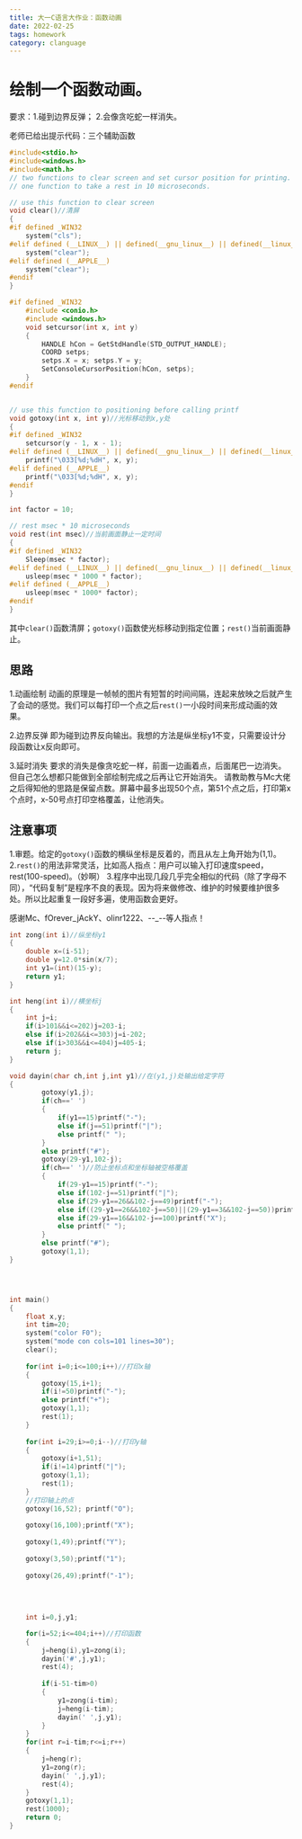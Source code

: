 ```yaml
---
title: 大一C语言大作业：函数动画
date: 2022-02-25
tags: homework
category: clanguage
---
```


# 绘制一个函数动画。

要求：1.碰到边界反弹；
2.会像贪吃蛇一样消失。

老师已给出提示代码：三个辅助函数

```c
#include<stdio.h>
#include<windows.h>
#include<math.h>
// two functions to clear screen and set cursor position for printing.
// one function to take a rest in 10 microseconds.

// use this function to clear screen
void clear()//清屏
{
#if defined _WIN32
    system("cls");
#elif defined (__LINUX__) || defined(__gnu_linux__) || defined(__linux__)
    system("clear");
#elif defined (__APPLE__)
    system("clear");
#endif
}

#if defined _WIN32
    #include <conio.h>
    #include <windows.h>
    void setcursor(int x, int y)
    {
        HANDLE hCon = GetStdHandle(STD_OUTPUT_HANDLE);
        COORD setps;
        setps.X = x; setps.Y = y;
        SetConsoleCursorPosition(hCon, setps);
    }
#endif


// use this function to positioning before calling printf  
void gotoxy(int x, int y)//光标移动到x,y处
{
#if defined _WIN32
    setcursor(y - 1, x - 1);
#elif defined (__LINUX__) || defined(__gnu_linux__) || defined(__linux__)
    printf("\033[%d;%dH", x, y);
#elif defined (__APPLE__)
    printf("\033[%d;%dH", x, y);
#endif
}

int factor = 10;

// rest msec * 10 microseconds
void rest(int msec)//当前画面静止一定时间
{
#if defined _WIN32
    Sleep(msec * factor);
#elif defined (__LINUX__) || defined(__gnu_linux__) || defined(__linux__)
    usleep(msec * 1000 * factor);
#elif defined (__APPLE__)
    usleep(msec * 1000* factor);
#endif
}
```
其中`clear()`函数清屏；`gotoxy()`函数使光标移动到指定位置；`rest()`当前画面静止。

## 思路
1.动画绘制
动画的原理是一帧帧的图片有短暂的时间间隔，连起来放映之后就产生了会动的感觉。我们可以每打印一个点之后`rest()`一小段时间来形成动画的效果。

2.边界反弹
即为碰到边界反向输出。我想的方法是纵坐标y1不变，只需要设计分段函数让x反向即可。

3.延时消失
要求的消失是像贪吃蛇一样，前面一边画着点，后面尾巴一边消失。但自己怎么想都只能做到全部绘制完成之后再让它开始消失。
请教助教与Mc大佬之后得知他的思路是保留点数。屏幕中最多出现50个点，第51个点之后，打印第x个点时，x-50号点打印空格覆盖，让他消失。

## 注意事项
1.审题。给定的`gotoxy()`函数的横纵坐标是反着的，而且从左上角开始为(1,1)。
2.`rest()`的用法非常灵活，比如高人指点：用户可以输入打印速度speed，rest(100-speed)。（妙啊）
3.程序中出现几段几乎完全相似的代码（除了字母不同），“代码复制”是程序不良的表现。因为将来做修改、维护的时候要维护很多处。所以比起重复一段好多遍，使用函数会更好。

感谢Mc、fOrever_jAckY、olinr1222、--_--等人指点！

```c
int zong(int i)//纵坐标y1
{
	double x=(i-51);
	double y=12.0*sin(x/7);
	int y1=(int)(15-y);
	return y1;
}

int heng(int i)//横坐标j
{
	int j=i;
	if(i>101&&i<=202)j=203-i;
	else if(i>202&&i<=303)j=i-202;
	else if(i>303&&i<=404)j=405-i;
	return j;
}

void dayin(char ch,int j,int y1)//在(y1,j)处输出给定字符
{
		gotoxy(y1,j);
		if(ch==' ')
		{
			if(y1==15)printf("-");
			else if(j==51)printf("|");
			else printf(" ");
		}
		else printf("#");
		gotoxy(29-y1,102-j);
		if(ch==' ')//防止坐标点和坐标轴被空格覆盖
		{
			if(29-y1==15)printf("-");
			else if(102-j==51)printf("|");
			else if(29-y1==26&&102-j==49)printf("-");
			else if((29-y1==26&&102-j==50)||(29-y1==3&&102-j==50))printf("1");
			else if(29-y1==16&&102-j==100)printf("X");
			else printf(" ");
		}
		else printf("#");
		gotoxy(1,1);
}




int main()
{
	float x,y;
	int tim=20;
	system("color F0");
	system("mode con cols=101 lines=30");
	clear();
	
	for(int i=0;i<=100;i++)//打印x轴 
	{
		gotoxy(15,i+1);
		if(i!=50)printf("-");
		else printf("+");
		gotoxy(1,1);
		rest(1);
	}
	
	for(int i=29;i>=0;i--)//打印y轴 
	{
		gotoxy(i+1,51);
		if(i!=14)printf("|");
		gotoxy(1,1); 
		rest(1);
	}
	//打印轴上的点
	gotoxy(16,52); printf("O");
	
	gotoxy(16,100);printf("X");
	
	gotoxy(1,49);printf("Y");
	
	gotoxy(3,50);printf("1");
	
	gotoxy(26,49);printf("-1");
	
	
	
	
	int i=0,j,y1;

	for(i=52;i<=404;i++)//打印函数 
	{
		j=heng(i),y1=zong(i);
		dayin('#',j,y1);
		rest(4);
		
		if(i-51-tim>0)
		{
			y1=zong(i-tim);
			j=heng(i-tim);
			dayin(' ',j,y1);
		}
	}	
	for(int r=i-tim;r<=i;r++)
	{
		j=heng(r);
		y1=zong(r);
		dayin(' ',j,y1);
		rest(4);
	} 
	gotoxy(1,1);
	rest(1000);
	return 0;
}
```